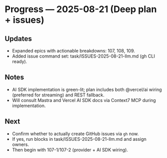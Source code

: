 # Progress — 2025-08-21 (Deep plan + issues)

## Updates
- Expanded epics with actionable breakdowns: 107, 108, 109.
- Added issue command set: task/ISSUES-2025-08-21-llm.md (gh CLI ready).

## Notes
- AI SDK implementation is green-lit; plan includes both @vercel/ai wiring (preferred for streaming) and REST fallback.
- Will consult Mastra and Vercel AI SDK docs via Context7 MCP during implementation.

## Next
- Confirm whether to actually create GitHub issues via `gh` now.
- If yes, run blocks in task/ISSUES-2025-08-21-llm.md and assign owners.
- Then begin with 107-1/107-2 (provider + AI SDK wiring).